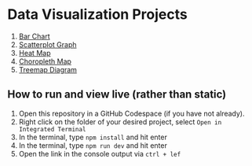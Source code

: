 # Data Visualization Projects

1. [Bar Chart](./01%20-%20Bar%20Chart/)
2. [Scatterplot Graph](./02%20-%20Scatterplot%20Graph/)
3. [Heat Map](./03%20-%20Heat%20Map/)
4. [Choropleth Map](./04%20-%20Choropleth%20Map/)
5. [Treemap Diagram](./05%20-%20Treemap%20Diagram/)

## How to run and view live (rather than static)
1. Open this repository in a GitHub Codespace (if you have not already).
2. Right click on the folder of your desired project, select `Open in Integrated Terminal`
3. In the terminal, type `npm install` and hit enter
4. In the terminal, type `npm run dev` and hit enter
5. Open the link in the console output via `ctrl + lef`
